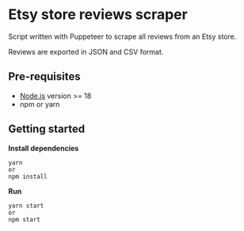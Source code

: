 # Etsy store reviews scraper
Script written with Puppeteer to scrape all reviews from an Etsy store.

Reviews are exported in JSON and CSV format.

## Pre-requisites
- [Node.js](https://nodejs.org/en/) version >= 18
- npm or yarn

## Getting started
**Install dependencies**
```
yarn
or
npm install
```
**Run**
```
yarn start
or
npm start
```
